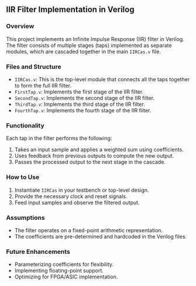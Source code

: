 ## IIR Filter Implementation in Verilog

### Overview
This project implements an Infinite Impulse Response (IIR) filter in Verilog. The filter consists of multiple stages (taps) implemented as separate modules, which are cascaded together in the main `IIRCas.v` file.

### Files and Structure
- `IIRCas.v`: This is the top-level module that connects all the taps together to form the full IIR filter.
- `FirstTap.v`: Implements the first stage of the IIR filter.
- `SecondTap.v`: Implements the second stage of the IIR filter.
- `ThirdTap.v`: Implements the third stage of the IIR filter.
- `FourthTap.v`: Implements the fourth stage of the IIR filter.

### Functionality
Each tap in the filter performs the following:
1. Takes an input sample and applies a weighted sum using coefficients.
2. Uses feedback from previous outputs to compute the new output.
3. Passes the processed output to the next stage in the cascade.

### How to Use
1. Instantiate `IIRCas` in your testbench or top-level design.
2. Provide the necessary clock and reset signals.
3. Feed input samples and observe the filtered output.

### Assumptions
- The filter operates on a fixed-point arithmetic representation.
- The coefficients are pre-determined and hardcoded in the Verilog files.

### Future Enhancements
- Parameterizing coefficients for flexibility.
- Implementing floating-point support.
- Optimizing for FPGA/ASIC implementation.
